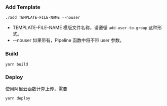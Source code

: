 ### Add Template

```
./add TEMPLATE-FILE-NAME --nouser
```

- TEMPLATE-FILE-NAME 模版文件名称，请遵循 `add-user-to-group` 这种形式。
- --nouser 如果带有，Pipeline 函数中将不带 user 参数。

### Build

```
yarn build
```

### Deploy

使用阿里云函数计算上传，需要

```
yarn deploy
```

